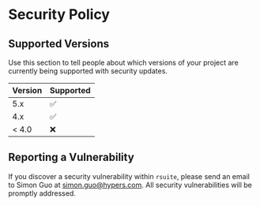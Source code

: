 # Security Policy

## Supported Versions

Use this section to tell people about which versions of your project are
currently being supported with security updates.

| Version | Supported          |
| ------- | ------------------ |
| 5.x   | :white_check_mark: |
| 4.x   | :white_check_mark: |
| < 4.0   | :x:                |

## Reporting a Vulnerability

If you discover a security vulnerability within `rsuite`, please send an email to Simon Guo at simon.guo@hypers.com. 
All security vulnerabilities will be promptly addressed.

